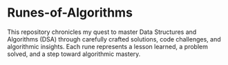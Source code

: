 # Runes-of-Algorithms
This repository chronicles my quest to master Data Structures and Algorithms (DSA) through carefully crafted solutions, code challenges, and algorithmic insights. Each rune represents a lesson learned, a problem solved, and a step toward algorithmic mastery.
